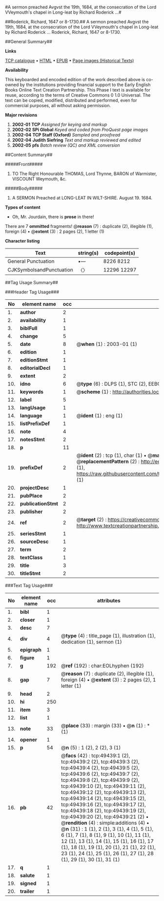 #A sermon preached Avgvst the 19th, 1684, at the consecration of the Lord VVeymouth's chapel in Long-leat by Richard Roderick ...#

##Roderick, Richard, 1647 or 8-1730.##
A sermon preached Avgvst the 19th, 1684, at the consecration of the Lord VVeymouth's chapel in Long-leat by Richard Roderick ...
Roderick, Richard, 1647 or 8-1730.

##General Summary##

**Links**

[TCP catalogue](http://www.ota.ox.ac.uk/tcp/)  • 
[HTML](http://tei.it.ox.ac.uk/tcp/Texts-HTML/free/A57/A57510.html)  • 
[EPUB](http://tei.it.ox.ac.uk/tcp/Texts-EPUB/free/A57/A57510.epub) • 
[Page images (Historical Texts)](https://data.historicaltexts.jisc.ac.uk/view?pubId=eebo-11805616e&pageId=eebo-11805616e-49439-1)

**Availability**

This keyboarded and encoded edition of the
	       work described above is co-owned by the institutions
	       providing financial support to the Early English Books
	       Online Text Creation Partnership. This Phase I text is
	       available for reuse, according to the terms of Creative
	       Commons 0 1.0 Universal. The text can be copied,
	       modified, distributed and performed, even for
	       commercial purposes, all without asking permission.

**Major revisions**

1. __2002-01__ __TCP__ *Assigned for keying and markup*
1. __2002-02__ __SPi Global__ *Keyed and coded from ProQuest page images*
1. __2002-04__ __TCP Staff (Oxford)__ *Sampled and proofread*
1. __2002-04__ __Judith Siefring__ *Text and markup reviewed and edited*
1. __2002-05__ __pfs__ *Batch review (QC) and XML conversion*

##Content Summary##

#####Front#####

1. TO The Right Honourable THOMAS, Lord Thynne, BARON of Warmister, VISCOUNT Weymouth, &c.

#####Body#####

1. A SERMON Preached at LONG-LEAT IN WILT-SHIRE. August 19. 1684.

**Types of content**

  * Oh, Mr. Jourdain, there is **prose** in there!

There are 7 **ommitted** fragments! 
 @__reason__ (7) : duplicate (2), illegible (1), foreign (4)  •  @__extent__ (3) : 2 pages (2), 1 letter (1)

**Character listing**


|Text|string(s)|codepoint(s)|
|---|---|---|
|General Punctuation|•—|8226 8212|
|CJKSymbolsandPunctuation|〈〉|12296 12297|

##Tag Usage Summary##

###Header Tag Usage###

|No|element name|occ|attributes|
|---|---|---|---|
|1.|__author__|2||
|2.|__availability__|1||
|3.|__biblFull__|1||
|4.|__change__|5||
|5.|__date__|8| @__when__ (1) : 2003-01 (1)|
|6.|__edition__|1||
|7.|__editionStmt__|1||
|8.|__editorialDecl__|1||
|9.|__extent__|2||
|10.|__idno__|6| @__type__ (6) : DLPS (1), STC (2), EEBO-CITATION (1), OCLC (1), VID (1)|
|11.|__keywords__|1| @__scheme__ (1) : http://authorities.loc.gov/ (1)|
|12.|__label__|5||
|13.|__langUsage__|1||
|14.|__language__|1| @__ident__ (1) : eng (1)|
|15.|__listPrefixDef__|1||
|16.|__note__|4||
|17.|__notesStmt__|2||
|18.|__p__|11||
|19.|__prefixDef__|2| @__ident__ (2) : tcp (1), char (1)  •  @__matchPattern__ (2) : ([0-9\-]+):([0-9IVX]+) (1), (.+) (1)  •  @__replacementPattern__ (2) : http://eebo.chadwyck.com/downloadtiff?vid=$1&page=$2 (1), https://raw.githubusercontent.com/textcreationpartnership/Texts/master/tcpchars.xml#$1 (1)|
|20.|__projectDesc__|1||
|21.|__pubPlace__|2||
|22.|__publicationStmt__|2||
|23.|__publisher__|2||
|24.|__ref__|2| @__target__ (2) : https://creativecommons.org/publicdomain/zero/1.0/ (1), http://www.textcreationpartnership.org/docs/. (1)|
|25.|__seriesStmt__|1||
|26.|__sourceDesc__|1||
|27.|__term__|2||
|28.|__textClass__|1||
|29.|__title__|3||
|30.|__titleStmt__|2||


###Text Tag Usage###

|No|element name|occ|attributes|
|---|---|---|---|
|1.|__bibl__|1||
|2.|__closer__|1||
|3.|__desc__|7||
|4.|__div__|4| @__type__ (4) : title_page (1), illustration (1), dedication (1), sermon (1)|
|5.|__epigraph__|1||
|6.|__figure__|1||
|7.|__g__|192| @__ref__ (192) : char:EOLhyphen (192)|
|8.|__gap__|7| @__reason__ (7) : duplicate (2), illegible (1), foreign (4)  •  @__extent__ (3) : 2 pages (2), 1 letter (1)|
|9.|__head__|2||
|10.|__hi__|250||
|11.|__item__|3||
|12.|__list__|1||
|13.|__note__|33| @__place__ (33) : margin (33)  •  @__n__ (1) : * (1)|
|14.|__opener__|1||
|15.|__p__|54| @__n__ (5) : 1 (2), 2 (2), 3 (1)|
|16.|__pb__|42| @__facs__ (42) : tcp:49439:1 (2), tcp:49439:2 (2), tcp:49439:3 (2), tcp:49439:4 (2), tcp:49439:5 (2), tcp:49439:6 (2), tcp:49439:7 (2), tcp:49439:8 (2), tcp:49439:9 (2), tcp:49439:10 (2), tcp:49439:11 (2), tcp:49439:12 (2), tcp:49439:13 (2), tcp:49439:14 (2), tcp:49439:15 (2), tcp:49439:16 (2), tcp:49439:17 (2), tcp:49439:18 (2), tcp:49439:19 (2), tcp:49439:20 (2), tcp:49439:21 (2)  •  @__rendition__ (4) : simple:additions (4)  •  @__n__ (31) : 1 (1), 2 (1), 3 (1), 4 (1), 5 (1), 6 (1), 7 (1), 8 (1), 9 (1), 10 (1), 11 (1), 12 (1), 13 (1), 14 (1), 15 (1), 16 (1), 17 (1), 18 (1), 19 (1), 20 (1), 21 (1), 22 (1), 23 (1), 24 (1), 25 (1), 26 (1), 27 (1), 28 (1), 29 (1), 30 (1), 31 (1)|
|17.|__q__|1||
|18.|__salute__|1||
|19.|__signed__|1||
|20.|__trailer__|1||
